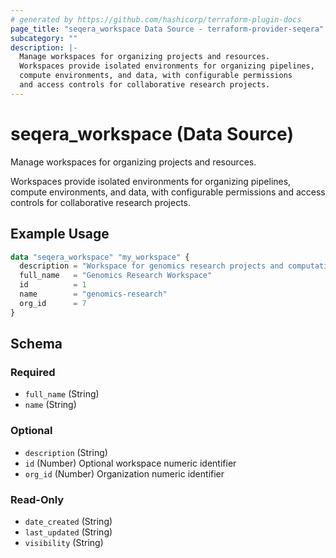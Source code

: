 ```yaml
---
# generated by https://github.com/hashicorp/terraform-plugin-docs
page_title: "seqera_workspace Data Source - terraform-provider-seqera"
subcategory: ""
description: |-
  Manage workspaces for organizing projects and resources.
  Workspaces provide isolated environments for organizing pipelines,
  compute environments, and data, with configurable permissions
  and access controls for collaborative research projects.
---
```


# seqera_workspace (Data Source)

Manage workspaces for organizing projects and resources.

Workspaces provide isolated environments for organizing pipelines,
compute environments, and data, with configurable permissions
and access controls for collaborative research projects.

## Example Usage

```terraform
data "seqera_workspace" "my_workspace" {
  description = "Workspace for genomics research projects and computational biology workflows"
  full_name   = "Genomics Research Workspace"
  id          = 1
  name        = "genomics-research"
  org_id      = 7
}
```

<!-- schema generated by tfplugindocs -->
## Schema

### Required

- `full_name` (String)
- `name` (String)

### Optional

- `description` (String)
- `id` (Number) Optional workspace numeric identifier
- `org_id` (Number) Organization numeric identifier

### Read-Only

- `date_created` (String)
- `last_updated` (String)
- `visibility` (String)
